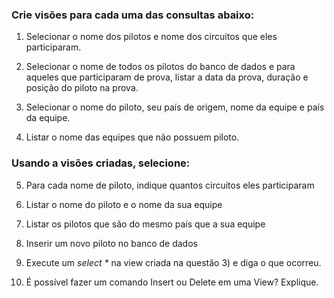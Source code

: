 ### Crie visões para cada uma das consultas abaixo:

1. Selecionar o nome dos pilotos e nome dos circuitos que eles participaram.

2. Selecionar o nome de todos os pilotos do banco de dados e para aqueles que participaram de prova, listar a data da prova, duração e posição do piloto na prova.

3. Selecionar o nome do piloto, seu país de origem, nome da equipe e país da equipe. 

4. Listar o nome das equipes que não possuem piloto.

### Usando a visões criadas, selecione:

5. Para cada nome de piloto, indique quantos circuitos eles participaram

6. Listar o nome do piloto e o nome da sua equipe

7. Listar os pilotos que são do mesmo país que a sua equipe 

8. Inserir um novo piloto no banco de dados

9. Execute um _select *_ na view criada na questão 3) e diga o que ocorreu.

10. É possível fazer um comando Insert ou Delete em uma View? Explique.
